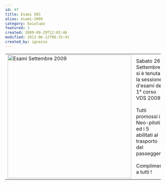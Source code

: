 ```yaml
---
id: 47
title: Esami VDS
alias: esami-2009
category: baialupo
featured: 1
created: 2009-09-29T12:03:46
modified: 2013-06-12T08:35:41
created_by: ignazio
---
```

<table border="0">
 <tbody>
  <tr>
   <td width="420">
    <a href="images/stories/esami-vds/2009-09.esamivds.jpg" target="_blank" title="Esami Settembre 2009">
     <img alt="Esami Settembre 2009" border="0" src="images/stories/esami-vds/2009-09.esamivds.jpg" width="400"/>
    </a>
   </td>
   <td>
    Sabato 26-Settembre
    <br/>
    si è tenuta la sessione d'esami del 1° corso VDS 2009.
    <br/>
    <br/>
    Tutti promossi i 6 Neo-piloti ed i 5 abilitati al trasporto del passeggero.
    <br/>
    <br/>
    Complimenti a tutti !
   </td>
  </tr>
 </tbody>
</table>

